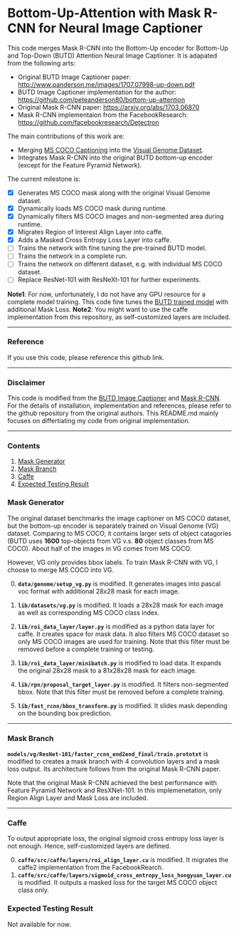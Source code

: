 # Bottom-Up-Attention with Mask R-CNN for Neural Image Captioner

This code merges Mask R-CNN into the Bottom-Up encoder for Bottom-Up and Top-Down (BUTD) Attention Neural Image Captioner. It is adapated from the following arts:
- Original BUTD Image Captioner paper: http://www.panderson.me/images/1707.07998-up-down.pdf
- BUTD Image Captioner implementation for the author: https://github.com/peteanderson80/bottom-up-attention
- Original Mask R-CNN paper:
https://arxiv.org/abs/1703.06870
- Mask R-CNN implementaion from the FacebookResearch: https://github.com/facebookresearch/Detectron

The main contributions of this work are:
- Merging [MS COCO Captioning](http://cocodataset.org/#home "MS COCO Captioning") into the [Visual Genome Dataset](http://visualgenome.org/ "Visual Genome Dataset").
- Integrates Mask R-CNN into the original BUTD bottom-up encoder (except for the Feature Pyramid Network).

The current milestone is:

- [x] Generates MS COCO mask along with the original Visual Genome dataset.
- [x] Dynamically loads MS COCO mask during runtime.
- [x] Dynamically filters MS COCO images and non-segmented area during runtime.
- [x] Migrates Region of Interest Align Layer into caffe.
- [x] Adds a Masked Cross Entropy Loss Layer into caffe.
- [ ] Trains the network with fine tuning the pre-trained BUTD model.
- [ ] Trains the network in a complete run.
- [ ] Trains the network on different dataset, e.g. with individual MS COCO dataset.
- [ ] Replace ResNet-101 with ResNeXt-101 for further experiments.

**Note1**: For now, unfortunately, I do not have any GPU resource for a complete model training. This code fine tunes the [BUTD trained model](https://github.com/peteanderson80/bottom-up-attention "BUTD trained model") with additional Mask Loss.
**Note2**: You might want to use the caffe implementation from this repository, as self-customized layers are included.


------------


### Reference
If you use this code, please reference this github link.

------------


### Disclaimer

This code is modified from the [BUTD Image Captioner](https://github.com/peteanderson80/bottom-up-attention "BUTD Image Captioner") and [Mask R-CNN](https://arxiv.org/abs/1703.06870 "and Mask R-CNN"). For the details of installation, implementation and references, please refer to the github repository from the original authors. This README.md mainly focuses on differtiating my code from original implementation.

------------

### Contents
1. [Mask Generator](#mask-generator)
2. [Mask Branch](#mask-branch)
3. [Caffe](#caffe)
4. [Expected Testing Result](#expected-testing-result)

### Mask Generator

The original dataset benchmarks the image captioner on MS COCO dataset, but the bottom-up encoder is separately trained on Visual Genome (VG) dataset. Comparing to MS COCO, it contains larger sets of object catagories (BUTD uses **1600** top-objects from VG v.s. **80** object classes from MS COCO). About half of the images in VG comes from MS COCO.

However, VG only provides bbox labels. To train Mask R-CNN with VG, I choose to merge MS COCO into VG.

0. **`data/genome/setup_vg.py`** is modified. It generates images into pascal voc format with additional 28x28 mask for each image.

1. **`lib/datasets/vg.py`** is modified. It loads a 28x28 mask for each image as well as corresponding MS COCO class index.

2. **`lib/roi_data_layer/layer.py`** is modified as a python data layer for caffe. It creates space for mask data. It also filters MS COCO dataset so only MS COCO images are used for training. Note that this filter must be removed before a complete training or testing.

3. **`lib/roi_data_layer/minibatch.py`** is modified to load data. It expands the original 28x28 mask to a 81x28x28 mask for each image.

4. **`lib/rpn/proposal_target_layer.py`** is modified. It filters non-segmented bbox. Note that this filter must be removed before a complete training.

5. **`lib/fast_rcnn/bbox_transform.py`** is modified. It slides mask depending on the bounding box prediction.


------------


### Mask Branch

**`models/vg/ResNet-101/faster_rcnn_end2end_final/train.prototxt`** is modified to creates a mask branch with 4 convolution layers and a mask loss output. Its architecture follows from the original Mask R-CNN paper.

Note that the original Mask R-CNN achieved the best performance with Feature Pyramid Network and ResXNet-101. In this implemenetation, only Region Align Layer and Mask Loss are included.

------------

### Caffe

To output appropriate loss, the original sigmoid cross entropy loss layer is not enough. Hence, self-customized layers are defined.

0. **`caffe/src/caffe/layers/roi_align_layer.cu`** is modified. It migrates the caffe2 implementation from the FacebookRearch.
1. **`caffe/src/caffe/layers/sigmoid_cross_entropy_loss_hongyuan_layer.cu`** is modified. It outputs a masked loss for the target MS COCO object class only.

### Expected Testing Result

Not available for now.
